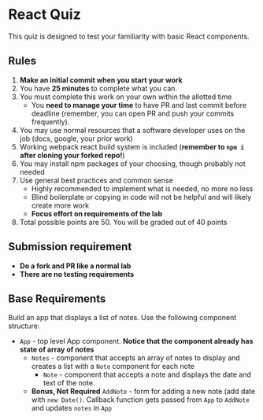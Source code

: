 # React Quiz

This quiz is designed to test your familiarity with basic React components.

## Rules

1. **Make an initial commit when you start your work**
1. You have **25 minutes** to complete what you can.
1. You must complete this work on your own within the allotted time
    * You **need to manage your time** to have PR and last commit before deadline (remember, you can
    open PR and push your commits frequently).
1. You may use normal resources that a software developer uses on the job (docs, google, your prior work)
1. Working webpack react build system is included (**remember to `npm i` after cloning your forked repo!**)
1. You may install npm packages of your choosing, though probably not needed
1. Use general best practices and common sense
    * Highly recommended to implement what is needed, no more no less
    * Blind boilerplate or copying in code will not be helpful and will likely create more work
    * **Focus effort on requirements of the lab**
1. Total possible points are 50. You will be graded out of 40 points

## Submission requirement

* **Do a fork and PR like a normal lab**
* **There are no testing requirements**

## Base Requirements

Build an app that displays a list of notes. Use the following component structure:

* `App` - top level App component. **Notice that the component already has state of array of notes**
  * `Notes` - component that accepts an array of notes to display and creates a list with a `Note` component for each note
    * `Note` - component that accepts a note and displays the date and 
    text of the note.
  * **Bonus, Not Required** `AddNote` - form for adding a new note (add date with `new Date()`. Callback function gets passed from `App` to `AddNote` and updates `notes` in `App`
